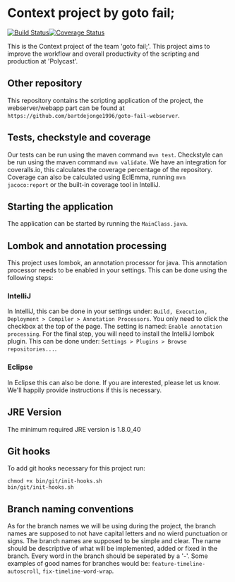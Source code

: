 # Context project by goto fail;
[![Build Status](https://travis-ci.org/bartdejonge1996/goto-fail.png)](https://travis-ci.org/bartdejonge1996/goto-fail)[![Coverage Status](https://coveralls.io/repos/github/bartdejonge1996/goto-fail/badge.svg?branch=coveralls)](https://coveralls.io/github/bartdejonge1996/goto-fail?branch=coveralls)

This is the Context project of the team 'goto fail;'. This project aims to improve the workflow and overall productivity of the scripting and production at 'Polycast'.

## Other repository
This repository contains the scripting application of the project, the webserver/webapp part can be found at `https://github.com/bartdejonge1996/goto-fail-webserver`.

## Tests, checkstyle and coverage
Our tests can be run using the maven command `mvn test`. Checkstyle can be run using the maven command `mvn validate`. We have an integration for coveralls.io, this calculates the coverage percentage of the repository. Coverage can also be calculated using EclEmma, running `mvn jacoco:report` or the built-in coverage tool in IntelliJ.

## Starting the application
The application can be started by running the `MainClass.java`.

## Lombok and annotation processing
This project uses lombok, an annotation processor for java. This annotation processor needs to be enabled in your settings. This can be done using the following steps:

### IntelliJ
In IntelliJ, this can be done in your settings under: `Build, Execution, Deployment > Compiler > Annotation Processors`. You only need to click the checkbox at the top of the page. The setting is named: `Enable annotation processing`. For the final step, you will need to install the IntelliJ lombok plugin. This can be done under: `Settings > Plugins > Browse repositories...`.

### Eclipse
In Eclipse this can also be done. If you are interested, please let us know. We'll happily provide instructions if this is necessary.

## JRE Version
The minimum required JRE version is 1.8.0_40

## Git hooks
To add git hooks necessary for this project run:
```shell
chmod +x bin/git/init-hooks.sh
bin/git/init-hooks.sh
```

## Branch naming conventions
As for the branch names we will be using during the project, the branch names are supposed to not have capital letters and no wierd punctuation or signs. The branch names are supposed to be simple and clear. The name should be descriptive of what will be implemented, added or fixed in the branch. Every word in the branch should be seperated by a '-'. Some examples of good names for branches would be: `feature-timeline-autoscroll`, `fix-timeline-word-wrap`.
